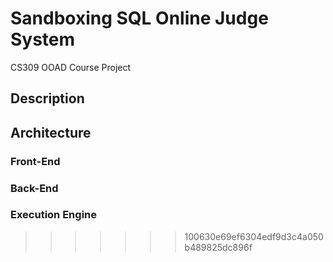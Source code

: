 # Sandboxing SQL Online Judge System

CS309 OOAD Course Project

## Description



## Architecture

### Front-End

### Back-End

### Execution Engine

>>>>>>> 100630e69ef6304edf9d3c4a050b489825dc896f
